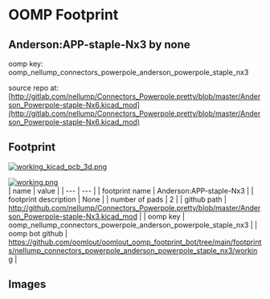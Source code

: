 # OOMP Footprint  
## Anderson:APP-staple-Nx3  by none  
  
oomp key: oomp_nellump_connectors_powerpole_anderson_powerpole_staple_nx3  
  
source repo at: [http://gitlab.com/nellump/Connectors_Powerpole.pretty/blob/master/Anderson_Powerpole-staple-Nx6.kicad_mod](http://gitlab.com/nellump/Connectors_Powerpole.pretty/blob/master/Anderson_Powerpole-staple-Nx6.kicad_mod)  
## Footprint  
  
[![working_kicad_pcb_3d.png](working_kicad_pcb_3d_600.png)](working_kicad_pcb_3d.png)  
  
[![working.png](working_600.png)](working.png)  
| name | value | 
| --- | --- | 
| footprint name | Anderson:APP-staple-Nx3 | 
| footprint description | None | 
| number of pads | 2 | 
| github path | http://github.com/nellump/Connectors_Powerpole.pretty/blob/master/Anderson_Powerpole-staple-Nx3.kicad_mod | 
| oomp key | oomp_nellump_connectors_powerpole_anderson_powerpole_staple_nx3 | 
| oomp bot github | https://github.com/oomlout/oomlout_oomp_footprint_bot/tree/main/footprints/nellump_connectors_powerpole_anderson_powerpole_staple_nx3/working | 
## Images  
